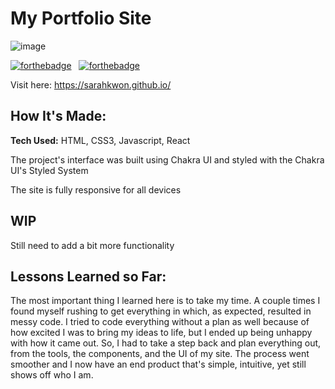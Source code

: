 # My Portfolio Site

![image](https://user-images.githubusercontent.com/55962587/222736834-359ad189-32b8-482b-bbf9-489904147164.png)

[![forthebadge](https://forthebadge.com/images/badges/built-with-love.svg)](https://forthebadge.com) &nbsp;
[![forthebadge](https://forthebadge.com/images/badges/made-with-javascript.svg)](https://forthebadge.com) &nbsp;

Visit here: https://sarahkwon.github.io/

## How It's Made:

**Tech Used:** HTML, CSS3, Javascript, React

The project's interface was built using Chakra UI and styled with the Chakra UI's Styled System

The site is fully responsive for all devices

## WIP

Still need to add a bit more functionality

## Lessons Learned so Far:

The most important thing I learned here is to take my time. A couple times I found myself rushing to get everything in which, as expected, resulted in messy code. 
I tried to code everything without a plan as well because of how excited I was to bring my ideas to life, but I ended up being unhappy with how it came out. So, I had to take a step back and plan everything out, from the tools, the components, and the UI of my site. The process went smoother and I now have an end product that's simple, intuitive, yet still shows off who I am. 






